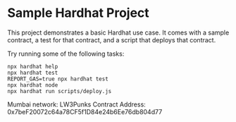 # Sample Hardhat Project

This project demonstrates a basic Hardhat use case. It comes with a sample contract, a test for that contract, and a script that deploys that contract.

Try running some of the following tasks:

```shell
npx hardhat help
npx hardhat test
REPORT_GAS=true npx hardhat test
npx hardhat node
npx hardhat run scripts/deploy.js
```


Mumbai network:
LW3Punks Contract Address: 0x7beF20072c64a78CF5f1D84e24b6Ee76db804d77